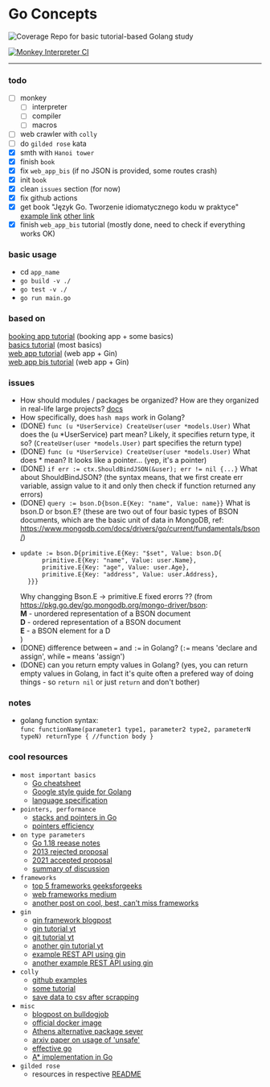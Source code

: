 # Go Concepts
![Coverage](https://img.shields.io/badge/Coverage-71.4%25-brightgreen)
Repo for basic tutorial-based Golang study  

[![Monkey Interpreter CI](https://github.com/MKaczkow/go_concepts/actions/workflows/monke-interpreter-ci.yml/badge.svg)](https://github.com/MKaczkow/go_concepts/actions/workflows/monke-interpreter-ci.yml)

---

### todo
- [ ] monkey
	- [ ] interpreter
	- [ ] compiler
	- [ ] macros
- [ ] web crawler with `colly`
- [ ] do `gilded rose` kata
- [x] smth with `Hanoi tower`
- [x] finish `book`
- [x] fix `web_app_bis` (if no JSON is provided, some routes crash)
- [x] init `book`
- [x] clean `issues` section (for now)
- [x] fix github actions
- [x] get book "Język Go. Tworzenie idiomatycznego kodu w praktyce" [example link](https://ulubionykiosk.pl/wydawnictwo/jezyk-go-tworzenie-idiomatycznego-kodu-w-praktyce?gclid=CjwKCAiAyp-sBhBSEiwAWWzTnidWyVtzQT6rU82MAzZSNY6u-Vx3KuyetmuLR5GSGNId6kPF5nr_IxoCv5AQAvD_BwE) [other link](https://helion.pl/ksiazki/jezyk-go-tworzenie-idiomatycznego-kodu-w-praktyce-jon-bodner,jegotw.htm#format/e)
- [x] finish `web_app_bis` tutorial (mostly done, need to check if everything works OK)  

### basic usage
* cd `app_name`
* `go build -v ./`
* `go test -v ./`
* `go run main.go`

### based on
[booking app tutorial](https://www.youtube.com/watch?v=yyUHQIec83I&t=3693s&ab_channel=TechWorldwithNana) (booking app + some basics)  
[basics tutorial](https://www.youtube.com/watch?v=YS4e4q9oBaU&ab_channel=freeCodeCamp.org) (most basics)  
[web app tutorial](https://www.youtube.com/watch?v=LOn1GUsjOF4&ab_channel=DavidAlsh) (web app + Gin)  
[web app bis tutorial](https://www.youtube.com/watch?v=vDIAwtGU9LE&ab_channel=DevProblems) (web app + Gin)

### issues
* How should modules / packages be organized? How are they organized in real-life large projects? [docs](https://golang.org/doc/code.html#Organization)
* How specifically, does `hash maps` work in Golang? 
* (DONE) `func (u *UserService) CreateUser(user *models.User)` What does the (u *UserService) part mean? Likely, it specifies return type, it so? (`CreateUser(user *models.User)` part specifies the return type)
* (DONE) `func (u *UserService) CreateUser(user *models.User)` What does * mean? It looks like a pointer... (yep, it's a pointer)
* (DONE) `if err := ctx.ShouldBindJSON(&user); err != nil {...}` What about ShouldBindJSON? (the syntax means, that we first create err variable, assign value to it and only then check if function returned any errors)
* (DONE) `query := bson.D{bson.E{Key: "name", Value: name}}` What is bson.D or bson.E? (these are two out of four basic types of BSON documents, which are the basic unit of data in MongoDB, ref: https://www.mongodb.com/docs/drivers/go/current/fundamentals/bson/)
* ```
  update := bson.D{primitive.E{Key: "$set", Value: bson.D{
		primitive.E{Key: "name", Value: user.Name}, 
		primitive.E{Key: "age", Value: user.Age}, 
		primitive.E{Key: "address", Value: user.Address},
	}}}
    ```
    Why changging Bson.E -> primitive.E fixed erorrs ?? (from https://pkg.go.dev/go.mongodb.org/mongo-driver/bson:  
	**M** - unordered representation of a BSON document  
	**D** - ordered representation of a BSON document  
	**E** - a BSON element for a D  
	)
* (DONE) difference between `=` and `:=` in Golang? (`:=` means 'declare and assign', while `=` means 'assign')
* (DONE) can you return empty values in Golang? (yes, you can return empty values in Golang, in fact it's quite often a prefered way of doing things - so `return nil` or just `return` and don't bother)

### notes
* golang function syntax:  
`func functionName(parameter1 type1, parameter2 type2, parameterN typeN) returnType {
	   //function body
}`

### cool resources
* `most important basics`
	* [Go cheatsheet](https://devhints.io/go)
	* [Google style guide for Golang](https://google.github.io/styleguide/go/)
	* [language specification](https://go.dev/ref/spec)
* `pointers, performance`
	* [stacks and pointers in Go](https://www.ardanlabs.com/blog/2017/05/language-mechanics-on-stacks-and-pointers.html)
	* [pointers efficiency](https://segment.com/blog/allocation-efficiency-in-high-performance-go-services/)
* `on type parameters`
	* [Go 1.18 reease notes](https://tip.golang.org/doc/go1.18)
	* [2013 rejected proposal](https://go.googlesource.com/proposal/+/master/design/15292/2013-12-type-params.md)
	* [2021 accepted proposal](https://go.googlesource.com/proposal/+/refs/heads/master/design/43651-type-parameters.md)
	* [summary of discussion](https://docs.google.com/document/d/1vrAy9gMpMoS3uaVphB32uVXX4pi-HnNjkMEgyAHX4N4/view#heading=h.q325c8t1k569)
* `frameworks`
	* [top 5 frameworks geeksforgeeks](https://www.geeksforgeeks.org/top-5-golang-frameworks-in-2020/)
	* [web frameworks medium](https://medium.com/@livajorge7/exploring-the-best-golang-web-frameworks-a-comprehensive-guide-to-building-web-applications-with-daa3ae52b15c)
	* [another post on cool, best, can't miss frameworks](https://www.bacancytechnology.com/blog/golang-web-frameworks)
* `gin`
	* [gin framework blogpost](https://www.tabnine.com/blog/golang-gin/)
	* [gin tutorial yt](https://www.youtube.com/playlist?list=PL3eAkoh7fypr8zrkiygiY1e9osoqjoV9w)
	* [git tutorial yt](https://www.youtube.com/watch?v=vDIAwtGU9LE&ab_channel=DevProblems)
	* [another gin tutorial yt](https://www.youtube.com/watch?v=LOn1GUsjOF4&ab_channel=DavidAlsh)
	* [example REST API using gin](https://github.com/restuwahyu13/go-rest-api)
	* [another example REST API using gin](https://github.com/gothinkster/golang-gin-realworld-example-app)
* `colly`
	* [github examples](https://github.com/gocolly/colly/tree/master/_examples)
	* [some tutorial](https://dev.to/claudbytes/build-a-web-scraper-with-go-3jod)
	* [save data to csv after scrapping](https://webscraping.ai/faq/colly/how-do-i-save-the-scraped-data-to-a-file-using-colly)
* `misc`
	* [blogpost on bulldogjob](https://bulldogjob.pl/readme/pisz-w-jezyku-go-jak-senior)
	* [official docker image](https://hub.docker.com/_/golang)
	* [Athens alternative package sever](https://docs.gomods.io/)
	* [arxiv paper on usage of 'unsafe'](https://arxiv.org/pdf/2006.09973.pdf)
	* [effective go](https://go.dev/doc/effective_go) 
	* [A* implementation in Go](https://gist.github.com/egonelbre/10578266)
* `gilded rose`
	* resources in respective [README](./gilded_rose/README.md)
	